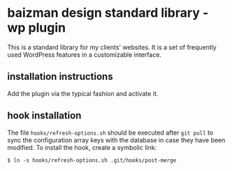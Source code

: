 # baizman design standard library - wp plugin

This is a standard library for my clients' websites. It is a set of frequently used WordPress features in a customizable interface.

## installation instructions

Add the plugin via the typical fashion and activate it.

## hook installation

The file `hooks/refresh-options.sh` should be executed after `git pull` to sync the configuration array keys with the database in case they have been modified. To install the hook, create a symbolic link:

```shell
$ ln -s hooks/refresh-options.sh .git/hooks/post-merge
```
